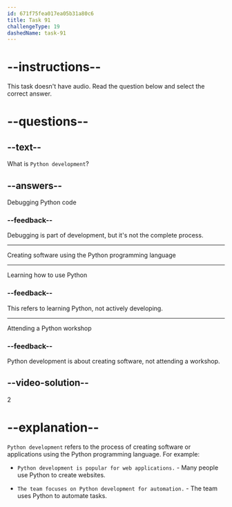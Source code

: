 ```yaml
---
id: 671f75fea017ea05b31a80c6
title: Task 91
challengeType: 19
dashedName: task-91
---
```


# --instructions--

This task doesn't have audio. Read the question below and select the correct answer.

# --questions--

## --text--

What is `Python development`?

## --answers--

Debugging Python code

### --feedback--

Debugging is part of development, but it's not the complete process.

---

Creating software using the Python programming language

---

Learning how to use Python

### --feedback--

This refers to learning Python, not actively developing.

---

Attending a Python workshop

### --feedback--

Python development is about creating software, not attending a workshop.

## --video-solution--

2

# --explanation--

`Python development` refers to the process of creating software or applications using the Python programming language. For example:

- `Python development is popular for web applications.` - Many people use Python to create websites.

- `The team focuses on Python development for automation.` - The team uses Python to automate tasks.
